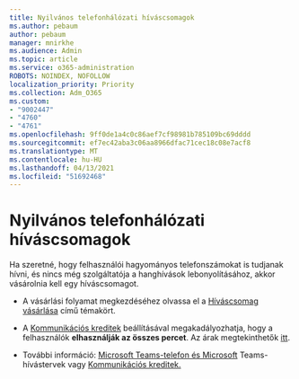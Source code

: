 ```yaml
---
title: Nyilvános telefonhálózati híváscsomagok
ms.author: pebaum
author: pebaum
manager: mnirkhe
ms.audience: Admin
ms.topic: article
ms.service: o365-administration
ROBOTS: NOINDEX, NOFOLLOW
localization_priority: Priority
ms.collection: Adm_O365
ms.custom:
- "9002447"
- "4760"
- "4761"
ms.openlocfilehash: 9ff0de1a4c0c86aef7cf98981b785109bc69dddd
ms.sourcegitcommit: ef7ec42aba3c06aa8966dfac71cec18c08e7acf8
ms.translationtype: MT
ms.contentlocale: hu-HU
ms.lasthandoff: 04/13/2021
ms.locfileid: "51692468"
---
```

# <a name="pstn-calling-plans"></a>Nyilvános telefonhálózati híváscsomagok

Ha szeretné, hogy felhasználói hagyományos telefonszámokat is tudjanak hívni, és nincs még szolgáltatója a hanghívások lebonyolításához, akkor vásárolnia kell egy híváscsomagot.

- A vásárlási folyamat megkezdéséhez olvassa el a [Híváscsomag vásárlása](https://docs.microsoft.com/MicrosoftTeams/calling-plans-for-office-365) című témakört.

- A [Kommunikációs kreditek](https://docs.microsoft.com/microsoftteams/set-up-communications-credits-for-your-organization) beállításával megakadályozhatja, hogy a felhasználók **elhasználják az összes percet**. Az árak megtekinthetők [itt](https://products.office.com/microsoft-teams/voice-calling). 

- További információ: [Microsoft Teams-telefon és Microsoft](https://docs.microsoft.com/MicrosoftTeams/calling-plan-landing-page) Teams-hívástervek vagy [Kommunikációs kreditek.](https://docs.microsoft.com/microsoftteams/what-are-communications-credits)
